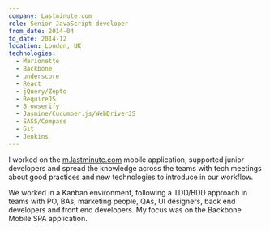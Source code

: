 ```yaml
---
company: Lastminute.com
role: Senior JavaScript developer
from_date: 2014-04
to_date: 2014-12
location: London, UK
technologies:
  - Marionette
  - Backbone
  - underscore
  - React
  - jQuery/Zepto
  - RequireJS
  - Browserify
  - Jasmine/Cucumber.js/WebDriverJS
  - SASS/Compass
  - Git
  - Jenkins
---
```


I worked on the [m.lastminute.com](https://m.lastminute.com) mobile application, supported junior developers and spread the knowledge across the teams with tech meetings about good practices and new technologies to introduce in our workflow.

We worked in a Kanban environment, following a TDD/BDD approach in teams with PO, BAs, marketing people, QAs, UI designers, back end developers and front end developers. My focus was on the Backbone Mobile SPA application.
